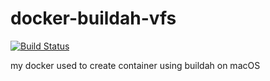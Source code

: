 # docker-buildah-vfs

[![Build Status](https://travis-ci.com/sycured/docker-buildah-vfs.svg?branch=main)](https://travis-ci.com/sycured/docker-buildah-vfs)

my docker used to create container using buildah on macOS
